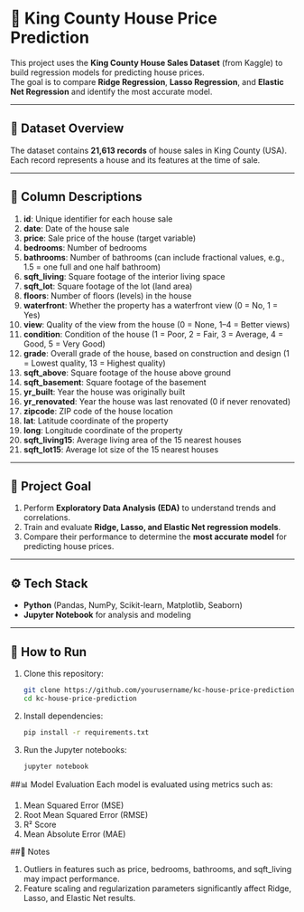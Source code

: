 # 🏡 King County House Price Prediction  

This project uses the **King County House Sales Dataset** (from Kaggle) to build regression models for predicting house prices.  
The goal is to compare **Ridge Regression**, **Lasso Regression**, and **Elastic Net Regression** and identify the most accurate model.  

---

## 📂 Dataset Overview  

The dataset contains **21,613 records** of house sales in King County (USA).  
Each record represents a house and its features at the time of sale.  

---

## 📑 Column Descriptions  

1. **id**: Unique identifier for each house sale  
2. **date**: Date of the house sale  
3. **price**: Sale price of the house (target variable)  
4. **bedrooms**: Number of bedrooms  
5. **bathrooms**: Number of bathrooms (can include fractional values, e.g., 1.5 = one full and one half bathroom)  
6. **sqft_living**: Square footage of the interior living space  
7. **sqft_lot**: Square footage of the lot (land area)  
8. **floors**: Number of floors (levels) in the house  
9. **waterfront**: Whether the property has a waterfront view (0 = No, 1 = Yes)  
10. **view**: Quality of the view from the house (0 = None, 1–4 = Better views)  
11. **condition**: Condition of the house (1 = Poor, 2 = Fair, 3 = Average, 4 = Good, 5 = Very Good)  
12. **grade**: Overall grade of the house, based on construction and design (1 = Lowest quality, 13 = Highest quality)  
13. **sqft_above**: Square footage of the house above ground  
14. **sqft_basement**: Square footage of the basement  
15. **yr_built**: Year the house was originally built  
16. **yr_renovated**: Year the house was last renovated (0 if never renovated)  
17. **zipcode**: ZIP code of the house location  
18. **lat**: Latitude coordinate of the property  
19. **long**: Longitude coordinate of the property  
20. **sqft_living15**: Average living area of the 15 nearest houses  
21. **sqft_lot15**: Average lot size of the 15 nearest houses  

---

## 🎯 Project Goal  

1. Perform **Exploratory Data Analysis (EDA)** to understand trends and correlations.  
2. Train and evaluate **Ridge, Lasso, and Elastic Net regression models**.  
3. Compare their performance to determine the **most accurate model** for predicting house prices.  

---

## ⚙️ Tech Stack  

- **Python** (Pandas, NumPy, Scikit-learn, Matplotlib, Seaborn)  
- **Jupyter Notebook** for analysis and modeling  

---

## 🚀 How to Run  

1. Clone this repository:  
   ```bash
   git clone https://github.com/yourusername/kc-house-price-prediction.git
   cd kc-house-price-prediction
2. Install dependencies:
   ```bash
   pip install -r requirements.txt
3. Run the Jupyter notebooks:
   ```bash
   jupyter notebook

##📊 Model Evaluation
Each model is evaluated using metrics such as:
1. Mean Squared Error (MSE)
2. Root Mean Squared Error (RMSE)
3. R² Score
4. Mean Absolute Error (MAE)

##📌 Notes
1. Outliers in features such as price, bedrooms, bathrooms, and sqft_living may impact performance.
2. Feature scaling and regularization parameters significantly affect Ridge, Lasso, and Elastic Net results.
